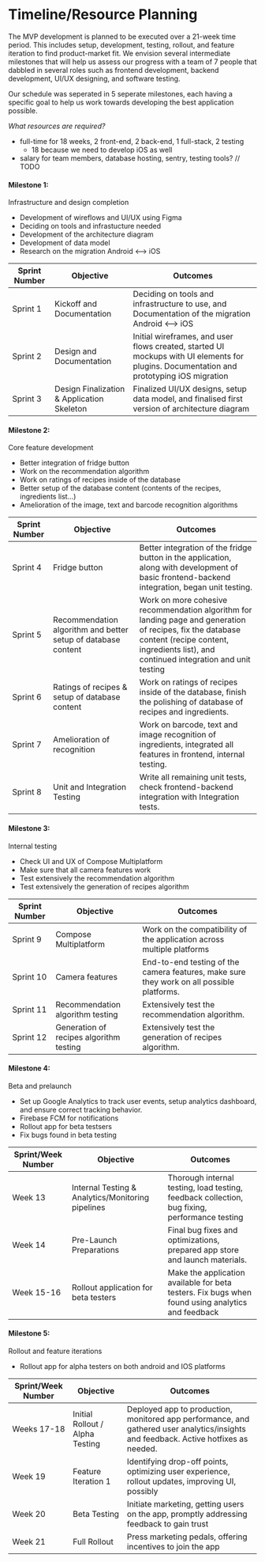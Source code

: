 # Timeline/Resource Planning

The MVP development is planned to be executed over a 21-week time period. This includes setup, development, testing, rollout, and feature iteration to find product-market fit. We envision several intermediate milestones that will help us assess our progress with a team of 7 people that dabbled in several roles such as frontend development, backend development, UI/UX designing, and software testing.

Our schedule was seperated in 5 seperate milestones, each having a specific goal to help us work towards developing the best application possible.

*What resources are required?*

- full-time for 18 weeks, 2 front-end, 2 back-end, 1 full-stack, 2 testing
    - 18 because we need to develop iOS as well
- salary for team members, database hosting, sentry, testing tools?
// TODO

#### Milestone 1:
Infrastructure and design completion
- Development of wireflows and UI/UX using Figma
- Deciding on tools and infrastucture needed
- Development of the architecture diagram
- Development of data model
- Research on the migration Android <--> iOS

| **Sprint Number** | **Objective** | **Outcomes** |
| --- | --- | --- |
| Sprint 1 | Kickoff and Documentation| Deciding on tools and infrastructure to use, and Documentation of the migration Android <--> iOS |
| Sprint 2 | Design and Documentation | Initial wireframes, and user flows created, started UI mockups with UI elements for plugins. Documentation and prototyping iOS migration |
| Sprint 3 | Design Finalization & Application Skeleton | Finalized UI/UX designs, setup data model, and finalised first version of architecture diagram  |

#### Milestone 2:

Core feature development
- Better integration of fridge button
- Work on the recommendation algorithm
- Work on ratings of recipes inside of the database
- Better setup of the database content (contents of the recipes, ingredients list...)
- Amelioration of the image, text and barcode recognition algorithms

| **Sprint Number** | **Objective** | **Outcomes** |
| --- | --- | --- |
| Sprint 4 | Fridge button | Better integration of the fridge button in the application, along with development of basic frontend-backend integration, began unit testing. |
| Sprint 5 | Recommendation algorithm and better setup of database content | Work on more cohesive recommendation algorithm for landing page and generation of recipes, fix the database content (recipe content, ingredients list), and continued integration and unit testing |
| Sprint 6 | Ratings of recipes & setup of database content | Work on ratings of recipes inside of the database, finish the polishing of database of recipes and ingredients. |
| Sprint 7 | Amelioration of recognition | Work on barcode, text and image recognition of ingredients, integrated all features in frontend, internal testing. |
| Sprint 8 | Unit and Integration Testing | Write all remaining unit tests, check frontend-backend integration with Integration tests. |


#### Milestone 3:
Internal testing
- Check UI and UX of Compose Multiplatform
- Make sure that all camera features work
- Test extensively the recommendation algorithm
- Test extensively the generation of recipes algorithm

| **Sprint Number** | **Objective** | **Outcomes** |
| --- | --- | --- |
| Sprint 9 | Compose Multiplatform | Work on the compatibility of the application across multiple platforms |
| Sprint 10 | Camera features | End-to-end testing of the camera features, make sure they work on all possible platforms. |
| Sprint 11 | Recommendation algorithm testing | Extensively test the recommendation algorithm. |
| Sprint 12 | Generation of recipes algorithm testing | Extensively test the generation of recipes algorithm. |


#### Milestone 4:
Beta and prelaunch
- Set up Google Analytics to track user events, setup analytics dashboard, and ensure correct tracking behavior.
- Firebase FCM for notifications
- Rollout app for beta testsers
- Fix bugs found in beta testing

| **Sprint/Week Number** | **Objective** | **Outcomes** |
| --- | --- | --- |
| Week 13 | Internal Testing & Analytics/Monitoring pipelines | Thorough internal testing, load testing, feedback collection, bug fixing, performance testing |
| Week 14 | Pre-Launch Preparations | Final bug fixes and optimizations, prepared app store and launch materials. |
| Week 15-16 | Rollout application for beta testers | Make the application available for beta testers. Fix bugs when found using analytics and feedback |


#### Milestone 5:
Rollout and feature iterations
- Rollout app for alpha testers on both android and IOS platforms

| **Sprint/Week Number** | **Objective** | **Outcomes** |
| --- | --- | --- |
| Weeks 17-18 | Initial Rollout / Alpha Testing | Deployed app to production, monitored app performance, and gathered user analytics/insights and feedback. Active hotfixes as needed. |
| Week 19 | Feature Iteration 1 | Identifying drop-off points, optimizing user experience, rollout updates, improving UI, possibly |
| Week 20 | Beta Testing | Initiate marketing, getting users on the app, promptly addressing feedback to gain trust |
| Week 21 | Full Rollout | Press marketing pedals, offering incentives to join the app |

